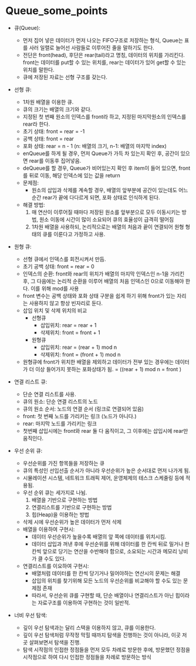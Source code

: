# Queue_some_points

- 큐(Queue): 

  - 먼저 집어 넣은 데이터가 먼저 나오는 FIFO구조로 저장하는 형식, Queue는 표를 사러 일렬로 늘어선 사람들로 이루어진 줄을 말하기도 한다.
  - 전단은 front(head), 후단은 rear(tail)라고 명칭, 데이터의 위치를 가리킨다. front는 데이터를 put할 수 있는 위치를, rear는 데이터가 있어 get할 수 있는 위치를 말한다.
  - 큐에 저장된 자료는 선형 구조를 갖는다.

- 선형 큐:

  - 1차원 배열을 이용한 큐.
  - 큐의 크기는 배열의 크기와 같다.
  - 지정된 첫 번째 원소의 인덱스를 front라 하고, 지정된 마지막원소의 인덱스를 rear라 한다.
  - 초기 상태: front = rear = -1
  - 공백 상태: front = rear
  - 포화 상태: rear = n - 1 (n: 배열의 크기, n-1: 배열의 마지막 index)
  - enQueue를 하게 될 경우, 먼저 Queue가 가득 차 있는지 확인 후, 공간이 있으면 rear를 이동후 집어넣음.
  - deQueue를 할 경우, Queue가 비어있는지 확인 후 item이 들어 있으면, front를 뒤로 이동, 해당 인덱스에 있는 값을 return
  - 문제점:
    - 원소의 삽입과 삭제를 계속할 경우, 배열의 앞부분에 공간이 있는데도 어느 순간 rear가 끝에 다다르게 되면, 포화 상태로 인식하게 된다.
  - 해결 방법:
    1. 매 연산이 이루어질 때마다 저장된 원소를 앞부분으로 모두 이동시키는 방법, 원소 이동에 시간이 많이 소요되어 큐의 효율성이 급격히 떨어짐
    2. 1차원 배열을 사용하되, 논리적으로는 배열의 처음과 끝이 연결되어 원형 형태의 큐를 이룬다고 가정하고 사용.

- 원형 큐:

  - 선형 큐에서 인덱스를 회전시켜서 만듬.
  - 초기 공백 상태: front = rear = 0
  - 인덱스의 순환: front와 rear의 위치가 배열의 마지막 인덱스인 n-1을 가리킨 후, 그 다음에는 논리적 순환을 이루어 배열의 처음 인덱스인 0으로 이동해야 한다. 이를 위해 mod를 사용
  - front 변수는 공백 상태와 포화 상태 구분을 쉽게 하기 위해 front가 있는 자리는 사용하지 않고 항상 빈자리로 둔다.
  - 삽입 위치 및 삭제 위치의 비교
    - 선형큐
      - 삽입위치: rear = rear + 1
      - 삭제위치: front = front + 1
    - 원형큐
      - 삽입위치: rear = (rear + 1) mod n
      - 삭제위치: front = (front + 1) mod n
  - 원형큐에 front가 위치한 배열을 제외하고 데이터가 전부 있는 경우에는 데이터가 더 이상 들어가지 못하는 포화상태가 됨. = ((rear + 1) mod n = front )

- 연결 리스트 큐:

  - 단순 연결 리스트를 사용.
  - 큐의 원소: 단순 연결 리스트의 노드
  - 큐의 원소 순서: 노드의 연결 순서 (링크로 연결되어 있음)
  - front: 첫 번째 노드를 가리키는 링크 (노드가 아니다.)
  - rear: 마지막 노드를 가리키는 링크
  - 첫번째 삽입시에는 front와 rear 둘 다 움직이고, 그 이후에는 삽입시에 rear만 움직인다.

- 우선 순위 큐:

  - 우선순위를 가진 항목들을 저장하는 큐
  - 큐의 특성인 선입선출 순서가 아니라 우선순위가 높은 순서대로 먼저 나가게 됨.
  - 시뮬레이션 시스템, 네트워크 트래픽 제어, 운영체제의 테스크 스케줄링 등에 적용됨.
  - 우선 순위 큐는 세가지로 나뉨. 
    1. 배열을 기반으로 구현하는 방법
    2. 연결리스트를 기반으로 구현하는 방법
    3. 힙(Heap)을 이용하는 방법
  - 삭제 시에 우선순위가 높은 데이터가 먼저 삭제
  - 배열을 이용하여 구현시:
    -  데이터 우선순위가 높을수록 배열의 앞 쪽에 데이터를 위치시킴. 
    - 데이터 삽입과 꺼낸 후에 우선순위를 위해 데이터를 한 칸씩 뒤로 밀거나 한 칸씩 앞으로 당기는 연산을 수반해야 함으로, 소요되는 시간과 메모리 낭비가 클 수도 있다.
  - 연결리스트를 이요하여 구현시:
    - 배열처럼 데이터를 한 칸씩 당기거나 밀어야하는 연산시의 문제는 해결
    - 삽입의 위치를 찾기위해 모든 노드의 우선순위를 비교해야 할 수도 있는 문제점 존재
    - 따라서, 우선순위 큐를 구현할 때, 단순 배열이나 연결리스트가 아닌 힙이라는 자료구조를 이용하여 구현하는 것이 일반적.

- 너비 우선 탐색:

  - 깊이 우선 탐색과는 달리 스택을 이용하지  않고, 큐를 이용한다.
  - 깊이 우선 탐색처럼 무작정 막힐 때까지 탐색을 진행하는 것이 아니라, 이곳 저곳 살펴보면서 탐색을 진행.
  - 탐색 시작점의 인접한 정점들을 먼저 모두 차례로 방문한 후에, 방문했던 정점을 시작점으로 하여 다시 인접한 정점들을 차례로 방문하는 방식

  